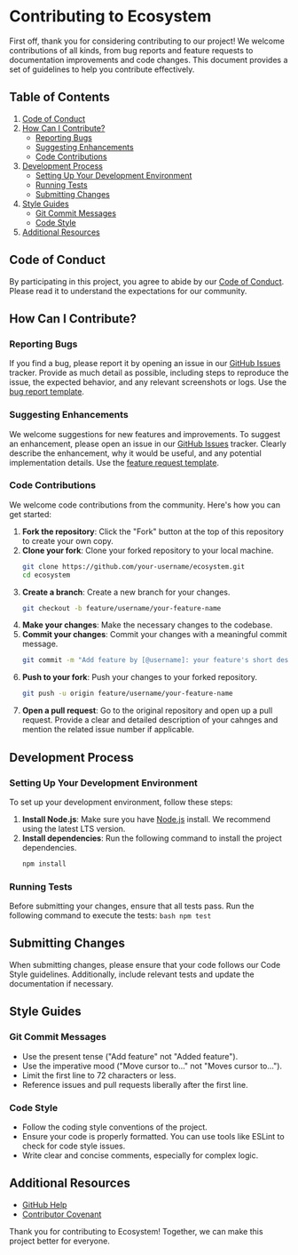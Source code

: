 # Contributing to Ecosystem

First off, thank you for considering contributing to our project! We welcome contributions of all kinds, from bug reports and feature requests to documentation improvements and code changes. This document provides a set of guidelines to help you contribute effectively.

## Table of Contents

1. [Code of Conduct](#code-of-conduct)
2. [How Can I Contribute?](#how-can-i-contribute)
    - [Reporting Bugs](#reporting-bugs)
    - [Suggesting Enhancements](#suggesting-enhancements)
    - [Code Contributions](#code-contributions)
3. [Development Process](#development-process)
    - [Setting Up Your Development Environment](#setting-up-your-development-environment)
    - [Running Tests](#running-tests)
    - [Submitting Changes](#submitting-changes)
4. [Style Guides](#style-guides)
    - [Git Commit Messages](#git-commit-messages)
    - [Code Style](#code-style)
5. [Additional Resources](#additional-resources)

## Code of Conduct

By participating in this project, you agree to abide by our [Code of Conduct](CODE_OF_CONDUCT.md). Please read it to understand the expectations for our community.

## How Can I Contribute?

### Reporting Bugs

If you find a bug, please report it by opening an issue in our [GitHub Issues](https://github.com/DaveSummer36/ecosystem/issues) tracker. Provide as much detail as possible, including steps to reproduce the issue, the expected behavior, and any relevant screenshots or logs. Use the [bug report template](.github/ISSUE_TEMPLATE/bug_report.md).

### Suggesting Enhancements

We welcome suggestions for new features and improvements. To suggest an enhancement, please open an issue in our [GitHub Issues](https://github.com/DaveSummer36/ecosystem/issues) tracker. Clearly describe the enhancement, why it would be useful, and any potential implementation details. Use the [feature request template](.github/ISSUE_TEMPLATE/feature_request.md).

### Code Contributions

We welcome code contributions from the community. Here's how you can get started:

1. **Fork the repository**: Click the "Fork" button at the top of this repository to create your own copy.
2. **Clone your fork**: Clone your forked repository to your local machine.
   ```bash
   git clone https://github.com/your-username/ecosystem.git
   cd ecosystem
   ```
3. **Create a branch**: Create a new branch for your changes.
   ```bash
   git checkout -b feature/username/your-feature-name
   ```
4. **Make your changes**: Make the necessary changes to the codebase.
5. **Commit your changes**: Commit your changes with a meaningful commit message.
   ```bash
   git commit -m "Add feature by [@username]: your feature's short description"
   ```
6. **Push to your fork**: Push your changes to your forked repository.
    ```bash
    git push -u origin feature/username/your-feature-name
    ```
7. **Open a pull request**: Go to the original repository and open up a pull request. Provide a clear and detailed description of your cahnges and mention the related issue number if applicable.

## Development Process

### Setting Up Your Development Environment

To set up your development environment, follow these steps:
1. **Install Node.js**: Make sure you have <a href="https://nodejs.org/en/download">Node.js</a> install. We recommend using the latest LTS version.
2. **Install dependencies**: Run the following command to install the project dependencies.
    ```bash
    npm install
    ```

### Running Tests

Before submitting your changes, ensure that all tests pass. Run the following command to execute the tests:
    ```bash
    npm test
    ```

## Submitting Changes

When submitting changes, please ensure that your code follows our Code Style guidelines. Additionally, include relevant tests and update the documentation if necessary.

## Style Guides

### Git Commit Messages
- Use the present tense ("Add feature" not "Added feature").
- Use the imperative mood ("Move cursor to..." not "Moves cursor to...").
- Limit the first line to 72 characters or less.
- Reference issues and pull requests liberally after the first line.

### Code Style
- Follow the coding style conventions of the project.
- Ensure your code is properly formatted. You can use tools like ESLint to check for code style issues.
- Write clear and concise comments, especially for complex logic.

## Additional Resources
- [GitHub Help](https://help.github.com)
- [Contributor Covenant](https://www.contributor-covenant.org)

Thank you for contributing to Ecosystem! Together, we can make this project better for everyone.
